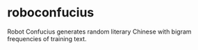 # roboconfucius
Robot Confucius generates random literary Chinese with bigram frequencies of training text.
